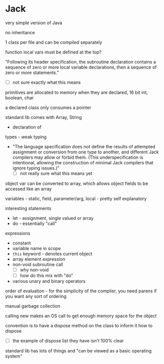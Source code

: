 # Jack

very simple version of Java

no inheritance

1 class per file and can be compiled separately

function local vars must be defined at the top?

"Following its header specification, the subroutine declaration contains a sequence of zero or more local variable declarations, then a sequence of zero or more statements."

- [ ]  not sure exactly what this means

primitives are allocated to memory when they are declared, 16 bit int, boolean, char

a declared class only consumes a pointer

standard lib comes with Array, String

- declaration of

types - weak typing

- "The language specification does not define the results of attempted assignment or conversion from one type to another, and different Jack compilers may allow or forbid them. (This underspecification is intentional, allowing the construction of minimal Jack compilers that ignore typing issues.)"
    - [ ]  not really sure what this means yet

object var can be converted to array, which allows object fields to be accessed like an array

variables - static, field, parameter/arg, local - pretty self explanatory

interesting statements

- let - assignment, single valued or array
- do - essentially "call"

expressions

- constant
- variable name in scope
- `this` keyword - denotes current object
- array element expression
- non-void subroutine call
    - [ ]  why non-void
    - [ ]  how do this mix with "do"
- various unary and binary operators

order of evaluation - for the simplicity of the complier, you need parens if you want any sort of ordering

manual garbage collection

calling new makes an OS call to get enough memory space for the object

convention is to have a dispose method on the class to inform it how to dispose

- [ ]  the example of dispose list they have isn't 100% clear

standard lib has lots of things and "can be viewed as a basic operating system"